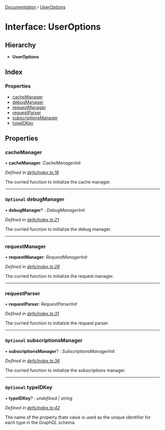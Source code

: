 [Documentation](../README.md) › [UserOptions](useroptions.md)

# Interface: UserOptions

## Hierarchy

* **UserOptions**

## Index

### Properties

* [cacheManager](useroptions.md#cachemanager)
* [debugManager](useroptions.md#optional-debugmanager)
* [requestManager](useroptions.md#requestmanager)
* [requestParser](useroptions.md#requestparser)
* [subscriptionsManager](useroptions.md#optional-subscriptionsmanager)
* [typeIDKey](useroptions.md#optional-typeidkey)

## Properties

###  cacheManager

• **cacheManager**: *CacheManagerInit*

*Defined in [defs/index.ts:16](https://github.com/badbatch/graphql-box/blob/e00219a/packages/client/src/defs/index.ts#L16)*

The curried function to initialize the cache manager.

___

### `Optional` debugManager

• **debugManager**? : *DebugManagerInit*

*Defined in [defs/index.ts:21](https://github.com/badbatch/graphql-box/blob/e00219a/packages/client/src/defs/index.ts#L21)*

The curried function to initialize the debug manager.

___

###  requestManager

• **requestManager**: *RequestManagerInit*

*Defined in [defs/index.ts:26](https://github.com/badbatch/graphql-box/blob/e00219a/packages/client/src/defs/index.ts#L26)*

The curried function to initialize the request manager.

___

###  requestParser

• **requestParser**: *RequestParserInit*

*Defined in [defs/index.ts:31](https://github.com/badbatch/graphql-box/blob/e00219a/packages/client/src/defs/index.ts#L31)*

The curried function to initialzie the request parser.

___

### `Optional` subscriptionsManager

• **subscriptionsManager**? : *SubscriptionsManagerInit*

*Defined in [defs/index.ts:36](https://github.com/badbatch/graphql-box/blob/e00219a/packages/client/src/defs/index.ts#L36)*

The curried function to initialize the subscriptions manager.

___

### `Optional` typeIDKey

• **typeIDKey**? : *undefined | string*

*Defined in [defs/index.ts:42](https://github.com/badbatch/graphql-box/blob/e00219a/packages/client/src/defs/index.ts#L42)*

The name of the property thats value is used as the unique
identifier for each type in the GraphQL schema.
